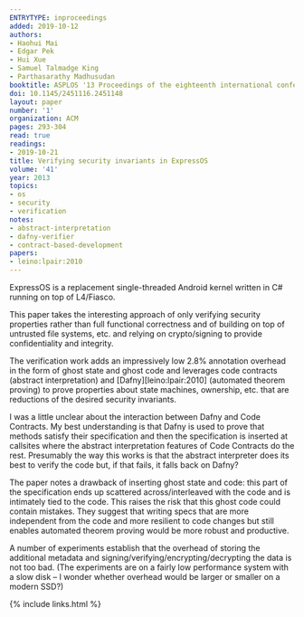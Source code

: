 ```yaml
---
ENTRYTYPE: inproceedings
added: 2019-10-12
authors:
- Haohui Mai
- Edgar Pek
- Hui Xue
- Samuel Talmadge King
- Parthasarathy Madhusudan
booktitle: ASPLOS '13 Proceedings of the eighteenth international conference on Architectural support for programming languages and operating systems
doi: 10.1145/2451116.2451148
layout: paper
number: '1'
organization: ACM
pages: 293-304
read: true
readings:
- 2019-10-21
title: Verifying security invariants in ExpressOS
volume: '41'
year: 2013
topics:
- os
- security
- verification
notes:
- abstract-interpretation
- dafny-verifier
- contract-based-development
papers:
- leino:lpair:2010
---
```


ExpressOS is a replacement single-threaded Android kernel written in C# running on top of L4/Fiasco.

This paper takes the interesting approach of only verifying security properties rather than full functional correctness and of building on top of untrusted file systems, etc. and relying on crypto/signing to provide confidentiality and integrity.

The verification work adds an impressively low 2.8% annotation overhead in the form of ghost state and ghost code and leverages code contracts (abstract interpretation) and [Dafny][leino:lpair:2010] (automated theorem proving) to prove properties about state machines, ownership, etc. that are reductions of the desired security invariants.

I was a little unclear about the interaction between Dafny and Code Contracts.
My best understanding is that Dafny is used to prove that methods satisfy their specification and then the specification is inserted at callsites where the abstract interpretation features of Code Contracts do the rest.
Presumably the way this works is that the abstract interpreter does its best to verify the code but, if that fails, it falls back on Dafny?

The paper notes a drawback of inserting ghost state and code: this part of the  specification ends up scattered across/interleaved with the code and is intimately tied to the code.
This raises the risk that this ghost code could contain mistakes.
They suggest that writing specs that are more independent from the code and more resilient to code changes but still enables automated theorem proving would be more robust and productive.

A number of experiments establish that the overhead of storing the additional metadata and signing/verifying/encrypting/decrypting the data is not too bad.
(The experiments are on a fairly low performance system with a slow disk – I wonder whether overhead would be larger or smaller on a modern SSD?)


{% include links.html %}
